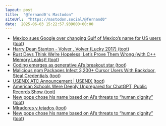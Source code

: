 ```yaml
---
layout: post
title:  "@fernand0's Mastodon"
siteUrl:  "https://mastodon.social/@fernand0"
date:  2025-06-03 15:22:57.939000+00:00
---
```

*  [Mexico sues Google over changing Gulf of Mexico’s name for US users ](https://www.theguardian.com/world/2025/may/09/mexico-google-lawsuit-gulf-of-mexic) ([toot](https://mastodon.social/@fernand0/114620116365168582))
*  [Harry Dean Stanton - Volver , Volver (Lucky 2017) ](https://www.youtube.com/watch?v=nPWfTtHHpZ0&amp%3Bfeature=youtu.b) ([toot](https://mastodon.social/@fernand0/114619834630331468))
*  [Rust Devs Think We’re Hopeless; Let’s Prove Them Wrong (with C++ Memory Leaks)! ](https://www.babaei.net/blog/rust-devs-think-we-are-hopeless-lets-prove-them-wrong-with-cpp-memory-leaks) ([toot](https://mastodon.social/@fernand0/114619698939753005))
*  [Coding emerges as generative AI’s breakout star ](https://www.fastcompany.com/91330342/coding-emerges-as-generative-ais-breakout-sta) ([toot](https://mastodon.social/@fernand0/114619514459601453))
*  [Malicious npm Packages Infect 3,200+ Cursor Users With Backdoor, Steal Credentials ](https://thehackernews.com/2025/05/malicious-npm-packages-infect-3200.htm) ([toot](https://mastodon.social/@fernand0/114619206914010454))
*  [USENIX ATC Announcement \| USENIX ](https://www.usenix.org/blog/usenix-atc-announcemen) ([toot](https://mastodon.social/@fernand0/114619038860308674))
*  [American Schools Were Deeply Unprepared for ChatGPT, Public Records Show ](https://www.404media.co/american-schools-were-deeply-unprepared-for-chatgpt-public-records-show) ([toot](https://mastodon.social/@fernand0/114618724707693933))
*  [New pope chose his name based on AI’s threats to “human dignity” ](https://arstechnica.com/information-technology/2025/05/new-pope-chose-his-name-based-on-ais-threats-to-human-dignity) ([toot](https://mastodon.social/@fernand0/114618565697691399))
*  [MIradores y tejados ](https://www.flickr.com/photos/fernand0/54526217957) ([toot](https://mastodon.social/@fernand0/114616902059108859))
*  [New pope chose his name based on AI’s threats to “human dignity” ](https://arstechnica.com/information-technology/2025/05/new-pope-chose-his-name-based-on-ais-threats-to-human-dignity) ([toot](https://mastodon.social/@fernand0/114616885253472247))
